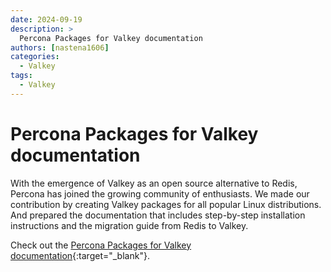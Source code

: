 ```yaml
---
date: 2024-09-19
description: >
  Percona Packages for Valkey documentation
authors: [nastena1606]
categories:
  - Valkey
tags:
  - Valkey
---
```


# Percona Packages for Valkey documentation

<!-- more -->

With the emergence of Valkey as an open source alternative to Redis, Percona has joined the growing community of enthusiasts. We made our contribution by creating Valkey packages for all popular Linux distributions. And prepared the documentation that includes step-by-step installation instructions and the migration guide from Redis to Valkey.

Check out the [Percona Packages for Valkey documentation](https://docs.percona.com/valkey/index.html){:target="_blank"}.

